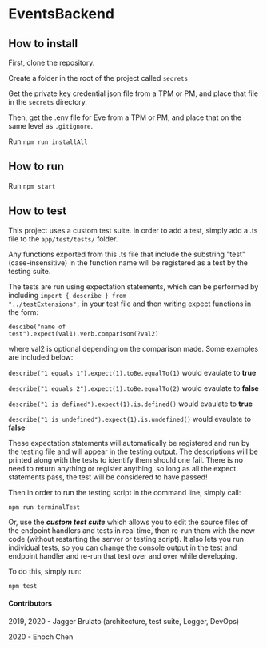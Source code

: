 # EventsBackend



## How to install

First, clone the repository.

Create a folder in the root of the project called <code>secrets</code>

Get the private key credential json file from a TPM or PM, and place that file in the <code>secrets</code> directory.

Then, get the .env file for Eve from a TPM or PM, and place that on the same level as <code>.gitignore</code>.

Run <code>npm run installAll</code>

## How to run

Run <code>npm start</code>


## How to test

This project uses a custom test suite. In order to add a test, simply add a .ts file to the <code>app/test/tests/</code> folder.

Any functions exported from this .ts file that include the substring "test" (case-insensitive) in the function name will be registered as a test by the testing suite.

The tests are run using expectation statements, which can be performed by including <code>import { describe } from "../testExtensions";</code> in your test file and then writing expect functions in the form:

<code>descibe("name of test").expect(val1).verb.comparison(?val2)</code>

where val2 is optional depending on the comparison made. Some examples are included below:

<code>describe("1 equals 1").expect(1).toBe.equalTo(1)</code>
would evaulate to **true**

<code>describe("1 equals 2").expect(1).toBe.equalTo(2)</code>
would evaulate to **false**

<code>describe("1 is defined").expect(1).is.defined()</code>
would evaulate to **true**

<code>describe("1 is undefined").expect(1).is.undefined()</code>
would evaulate to **false**

These expectation statements will automatically be registered and run by the testing file and will appear in the testing output. The descriptions will be printed along with the tests to identify them should one fail. There is no need to return anything or register anything, so long as all the expect statements pass, the test will be considered to have passed!

Then in order to run the testing script in the command line, simply call:

<code>npm run terminalTest</code>

Or, use the _**custom test suite**_ which allows you to edit the source files of the endpoint handlers and tests in real time, then re-run them with the new code (without restarting the server or testing script). It also lets you run individual tests, so you can change the console output in the test and endpoint handler and re-run that test over and over while developing.

To do this, simply run:

<code>npm test</code>

#### Contributors
2019, 2020 - Jagger Brulato (architecture, test suite, Logger, DevOps)

2020 - Enoch Chen
